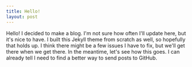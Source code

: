 ```yaml
---
title: Hello!
layout: post
---
```

Hello! I decided to make a blog. I'm not sure how often I'll update here, but it's nice to have. I built this Jekyll theme from scratch as well, so hopefully that holds up. I think there might be a few issues I have to fix, but we'll get there when we get there. In the meantime, let's see how this goes. I can already tell I need to find a better way to send posts to GitHub.
